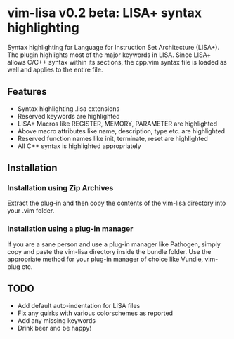 vim-lisa v0.2 beta: LISA+ syntax highlighting
=============================================
Syntax highlighting for Language for Instruction Set Architecture (LISA+). The
plugin highlights most of the major keywords in LISA. Since LISA+ allows C/C++
syntax within its sections, the cpp.vim syntax file is loaded as well and applies
to the entire file.

Features
--------
* Syntax highlighting .lisa extensions
* Reserved keywords are highlighted
* LISA+ Macros like REGISTER, MEMORY, PARAMETER are highlighted
* Above macro attributes like name, description, type etc. are highlighted
* Reserved function names like init, terminate, reset are highlighted
* All C++ syntax is highlighted appropriately

Installation
------------
### Installation using Zip Archives
Extract the plug-in and then copy the contents of the vim-lisa directory into your
.vim folder.

### Installation using a plug-in manager
If you are a sane person and use a plug-in manager like Pathogen, simply copy and
paste the vim-lisa directory inside the bundle folder. Use the appropriate method
for your plug-in manager of choice like Vundle, vim-plug etc.

TODO
----
* Add default auto-indentation for LISA files
* Fix any quirks with various colorschemes as reported
* Add any missing keywords
* Drink beer and be happy!
